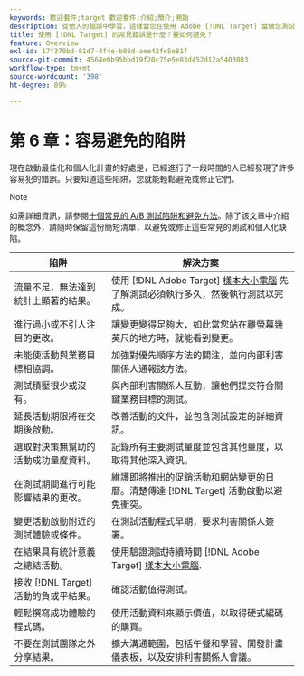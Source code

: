 ```yaml
---
keywords: 歡迎套件;target 歡迎套件;介紹;簡介;開始
description: 從他人的錯誤中學習，這樣當您在使用 Adobe [!DNL Target] 當做您測試與個人化策略的一部分時，就不會重蹈覆轍。
title: 使用 [!DNL Target] 的常見錯誤是什麼？要如何避免？
feature: Overview
exl-id: 17f379bd-81d7-4f4e-b08d-aee42fe5e81f
source-git-commit: 4564e0b95bbd19f20c75e5e83d452d12a5403083
workflow-type: tm+mt
source-wordcount: '398'
ht-degree: 89%

---
```


# 第 6 章：容易避免的陷阱

現在啟動最佳化和個人化計畫的好處是，已經進行了一段時間的人已經發現了許多容易犯的錯誤。只要知道這些陷阱，您就能輕鬆避免或修正它們。

>[!NOTE]
>
>如需詳細資訊，請參閱[十個常見的 A/B 測試陷阱和避免方法](/help/main/c-activities/t-test-ab/common-ab-testing-pitfalls.md)。除了該文章中介紹的概念外，請隨時保留這份簡短清單，以避免或修正這些常見的測試和個人化缺陷。

| 陷阱 | 解決方案 |
| --- | --- |
| 流量不足，無法達到統計上顯著的結果。 | 使用 [!DNL Adobe Target] [樣本大小電腦](/help/main/c-activities/t-test-ab/sample-size-determination.md#section_6B8725BD704C4AFE939EF2A6B6E834E6) 先了解測試必須執行多久，然後執行測試以完成。 |
| 進行過小或不引人注目的更改。 | 讓變更變得足夠大，如此當您站在離螢幕幾英尺的地方時，就能看到變更。 |
| 未能使活動與業務目標相協調。 | 加強對優先順序方法的關注，並向內部利害關係人通報該方法。 |
| 測試積壓很少或沒有。 | 與內部利害關係人互動，讓他們提交符合關鍵業務目標的測試。 |
| 延長活動期限將在交期後啟動。 | 改善活動的文件，並包含測試設定的詳細資訊。 |
| 選取對決策無幫助的活動成功量度資料。 | 記錄所有主要測試量度並包含其他量度，以取得其他深入資訊。 |
| 在測試期間進行可能影響結果的更改。 | 維護即將推出的促銷活動和網站變更的日曆。清楚傳達 [!DNL Target] 活動啟動以避免衝突。 |
| 變更活動啟動附近的測試體驗或條件。 | 在測試活動程式早期，要求利害關係人簽署。 |
| 在結果具有統計意義之總結活動。 | 使用驗證測試持續時間 [!DNL Adobe Target] [樣本大小電腦](/help/main/c-activities/t-test-ab/sample-size-determination.md#section_6B8725BD704C4AFE939EF2A6B6E834E6). |
| 接收 [!DNL Target] 活動的負或平結果。 | 確認活動值得測試。 |
| 輕鬆撰寫成功體驗的程式碼。 | 使用活動資料來顯示價值，以取得硬式編碼的購買。 |
| 不要在測試團隊之外分享結果。 | 擴大溝通範圍，包括午餐和學習、開發計畫儀表板，以及安排利害關係人會議。 |
